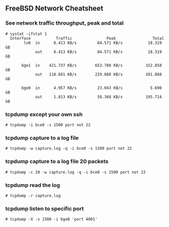 FreeBSD Network Cheatsheet
---

### See network traffic throughput, peak and total
    # systat -ifstat 1
      Interface           Traffic               Peak                Total
            lo0  in      8.413 KB/s         84.571 KB/s           18.319 GB
                 out     8.413 KB/s         84.571 KB/s           18.319 GB

           bge1  in    421.737 KB/s        653.780 KB/s          152.858 GB
                 out   118.691 KB/s        229.888 KB/s          101.888 GB

           bge0  in      4.957 KB/s         23.043 KB/s            5.690 GB
                 out     1.813 KB/s         58.368 KB/s          195.714 GB
    
    
    
### tcpdump except your own ssh    
	# tcpdump -i bce0 -s 1500 port not 22

### tcpdump capture to a log file
	# tcpdump -w capture.log -q -i bce0 -s 1500 port not 22
	
### tcpdump capture to a log file 20 packets
	# tcpdump -c 20 -w capture.log -q -i bce0 -s 1500 port not 22

### tcpdump read the log
	# tcpdump -r capture.log		

### tcpdump listen to specific port
	# tcpdump -X -s 1500 -i bge0 'port 4001'
